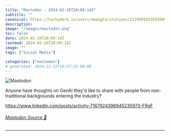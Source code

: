 ```yaml
---
title: "Mastodon - 2024-02-26T20:09:14Z"
subtitle: ""
canonical: https://hachyderm.io/users/mweagle/statuses/111999592359200038
description:
image: "/images/mastodon.png"
toc: false
date: 2024-02-26T20:09:14Z
lastmod: 2024-02-26T20:09:14Z
image: ""
tags: ["Social Media"]

categories: ["mastodon"]
# generated: 2024-12-22T19:57:25-08:00
---
```

![Mastodon](/images/mastodon.png)

<p>Anyone have thoughts on GenAI they&#39;d like to share with people from non-traditional backgrounds entering the industry? </p><p><a href="https://www.linkedin.com/posts/activity-7167924396945235973-FRgF" target="_blank" rel="nofollow noopener noreferrer" translate="no"><span class="invisible">https://www.</span><span class="ellipsis">linkedin.com/posts/activity-71</span><span class="invisible">67924396945235973-FRgF</span></a></p>


###### [Mastodon Source 🐘](https://hachyderm.io/@mweagle/111999592359200038)

___
